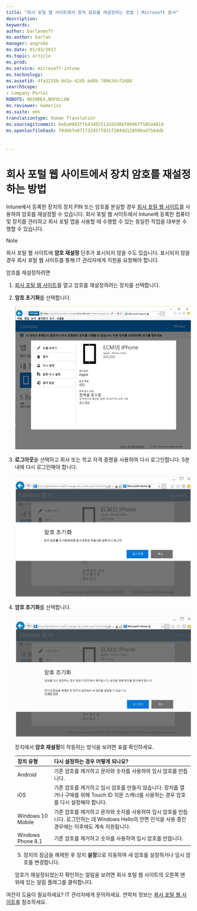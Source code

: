 ```yaml
---
title: "회사 포털 웹 사이트에서 장치 암호를 재설정하는 방법 | Microsoft 문서"
description: 
keywords: 
author: barlanmsft
ms.author: barlan
manager: angrobe
ms.date: 01/03/2017
ms.topic: article
ms.prod: 
ms.service: microsoft-intune
ms.technology: 
ms.assetid: 4fa3255b-9d1e-42d5-bd8b-70963dcf2d86
searchScope:
- Company Portal
ROBOTS: NOINDEX,NOFOLLOW
ms.reviewer: mamoriss
ms.suite: ems
translationtype: Human Translation
ms.sourcegitcommit: beba9603ffb43d025132d2d86f0996ff505a9019
ms.openlocfilehash: f9d66fe07173245ff831f204dd120598ad7564db


---
```


# <a name="how-to-reset-your-device-passcode-from-the-company-portal-website"></a>회사 포털 웹 사이트에서 장치 암호를 재설정하는 방법

Intune에서 등록한 장치의 장치 PIN 또는 암호를 분실할 경우 [회사 포털 웹 사이트](http://portal.manage.microsoft.com)를 사용하여 암호를 재설정할 수 있습니다. 회사 포털 웹 사이트에서 Intune에 등록한 컴퓨터 및 장치를 관리하고 회사 포털 앱을 사용할 때 수행할 수 있는 동일한 작업을 대부분 수행할 수 있습니다.

> [!NOTE]
> 회사 포털 웹 사이트에 **암호 재설정** 단추가 표시되지 않을 수도 있습니다. 표시되지 않을 경우 회사 포털 웹 사이트를 통해 IT 관리자에게 지원을 요청해야 합니다.

암호를 재설정하려면

1.  [회사 포털 웹 사이트](http://portal.manage.microsoft.com)를 열고 암호를 재설정하려는 장치를 선택합니다.

2.  **암호 초기화**를 선택합니다.

    ![암호 재설정 단추가 있는 장치 세부 정보](./media/iwp-screen-with-all-options.png)

3.  **로그아웃**을 선택하고 회사 또는 학교 자격 증명을 사용하여 다시 로그인합니다. 5분 내에 다시 로그인해야 합니다.

    ![로그아웃 단추가 있는 재설정 메시지](./media/iwp-2-sign-out.png)

4.  **암호 초기화**를 선택합니다.

    ![암호를 재설정할 때 나타나는 결과를 설명하는 메시지](./media/iwp-3-tap-reset-passcode-after-signin.png)

    장치에서 **암호 재설정**이 작동하는 방식을 보려면 표를 확인하세요.

    |장치 유형|다시 설정하는 경우 어떻게 되나요?|
    |------------|-----------|
    |Android|기존 암호를 제거하고 문자와 숫자를 사용하여 임시 암호를 만듭니다.|
    |iOS|기존 암호를 제거하고 임시 암호를 만들지 않습니다. 장치를 열거나 구매를 위해 Touch ID 지문 스캐너를 사용하는 경우 암호를 다시 설정해야 합니다.|
    |Windows 10 Mobile|기존 암호를 제거하고 문자와 숫자를 사용하여 임시 암호를 만듭니다. 로그인하는 데 Windows Hello의 안면 인식을 사용 중인 경우에는 이후에도 계속 지원됩니다.|
    |Windows Phone 8.1|기존 암호를 제거하고 숫자를 사용하여 임시 암호를 만듭니다.|

    5.  장치의 잠금을 해제한 후 장치 **설정**으로 이동하여 새 암호를 설정하거나 임시 암호를 변경합니다.

    암호가 재설정되었는지 확인하는 알림을 보려면 회사 포털 웹 사이트의 오른쪽 맨 위에 있는 알림 플래그를 클릭합니다.

여전히 도움이 필요하세요? IT 관리자에게 문의하세요. 연락처 정보는 [회사 포털 웹 사이트](http://portal.manage.microsoft.com)를 참조하세요.



<!--HONumber=Jan17_HO1-->


